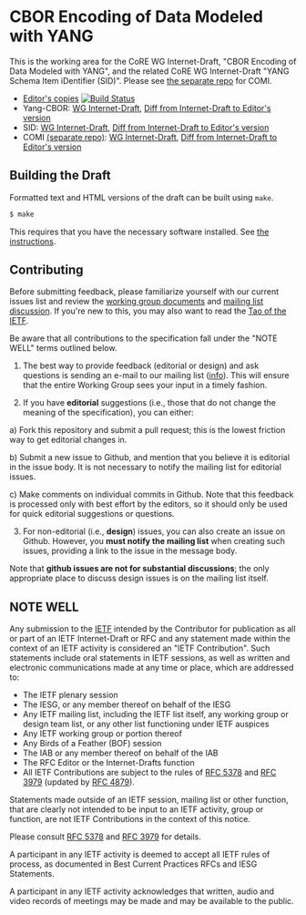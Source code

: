 # CBOR Encoding of Data Modeled with YANG

This is the working area for the CoRE WG Internet-Draft, "CBOR
Encoding of Data Modeled with YANG", and the related CoRE WG
Internet-Draft "YANG Schema Item iDentifier (SID)".
Please see [the separate repo](https://github.com/core-wg/comi) for COMI.

* [Editor's copies](https://core-wg.github.io/yang-cbor/) [![Build Status](https://travis-ci.org/core-wg/yang-cbor.svg?branch=master)](https://travis-ci.org/core-wg/yang-cbor)
* Yang-CBOR:
  [WG Internet-Draft](https://tools.ietf.org/html/draft-ietf-core-yang-cbor),
  [Diff from Internet-Draft to Editor's version](https://tools.ietf.org/rfcdiff?url1=draft-ietf-core-yang-cbor&url2=http://core-wg.github.io/yang-cbor/draft-ietf-core-yang-cbor-latest.txt)
* SID:
  [WG Internet-Draft](https://tools.ietf.org/html/draft-ietf-core-sid),
  [Diff from Internet-Draft to Editor's version](https://tools.ietf.org/rfcdiff?url1=draft-ietf-core-sid&url2=http://core-wg.github.io/yang-cbor/draft-ietf-core-sid-latest.txt)
* COMI [(separate repo)](https://github.com/core-wg/comi):
  [WG Internet-Draft](https://tools.ietf.org/html/draft-ietf-core-comi),
  [Diff from Internet-Draft to Editor's version](https://tools.ietf.org/rfcdiff?url1=draft-ietf-core-comi&url2=http://core-wg.github.io/comi/draft-ietf-core-comi.txt)

## Building the Draft

Formatted text and HTML versions of the draft can be built using `make`.

```sh
$ make
```

This requires that you have the necessary software installed.  See [the
instructions](https://github.com/martinthomson/i-d-template/blob/master/doc/SETUP.md).


## Contributing

Before submitting feedback, please familiarize yourself with our current issues
list and review the [working group
documents](https://datatracker.ietf.org/wg/core/documents/) and [mailing
list discussion](https://mailarchive.ietf.org/arch/browse/core/). If you're
new to this, you may also want to read the [Tao of the
IETF](https://www.ietf.org/tao.html).

Be aware that all contributions to the specification fall under the "NOTE WELL"
terms outlined below.

1. The best way to provide feedback (editorial or design) and ask questions is
sending an e-mail to our mailing list
([info](https://www.ietf.org/mailman/listinfo/core)). This will ensure that
the entire Working Group sees your input in a timely fashion.

2. If you have **editorial** suggestions (i.e., those that do not change the
meaning of the specification), you can either:

  a) Fork this repository and submit a pull request; this is the lowest
  friction way to get editorial changes in.

  b) Submit a new issue to Github, and mention that you believe it is editorial
  in the issue body. It is not necessary to notify the mailing list for
  editorial issues.

  c) Make comments on individual commits in Github. Note that this feedback is
  processed only with best effort by the editors, so it should only be used for
  quick editorial suggestions or questions.

3. For non-editorial (i.e., **design**) issues, you can also create an issue on
Github. However, you **must notify the mailing list** when creating such issues,
providing a link to the issue in the message body.

  Note that **github issues are not for substantial discussions**; the only
  appropriate place to discuss design issues is on the mailing list itself.


## NOTE WELL

Any submission to the [IETF](https://www.ietf.org/) intended by the Contributor
for publication as all or part of an IETF Internet-Draft or RFC and any
statement made within the context of an IETF activity is considered an "IETF
Contribution". Such statements include oral statements in IETF sessions, as
well as written and electronic communications made at any time or place, which
are addressed to:

 * The IETF plenary session
 * The IESG, or any member thereof on behalf of the IESG
 * Any IETF mailing list, including the IETF list itself, any working group
   or design team list, or any other list functioning under IETF auspices
 * Any IETF working group or portion thereof
 * Any Birds of a Feather (BOF) session
 * The IAB or any member thereof on behalf of the IAB
 * The RFC Editor or the Internet-Drafts function
 * All IETF Contributions are subject to the rules of
   [RFC 5378](https://tools.ietf.org/html/rfc5378) and
   [RFC 3979](https://tools.ietf.org/html/rfc3979)
   (updated by [RFC 4879](https://tools.ietf.org/html/rfc4879)).

Statements made outside of an IETF session, mailing list or other function,
that are clearly not intended to be input to an IETF activity, group or
function, are not IETF Contributions in the context of this notice.

Please consult [RFC 5378](https://tools.ietf.org/html/rfc5378) and [RFC
3979](https://tools.ietf.org/html/rfc3979) for details.

A participant in any IETF activity is deemed to accept all IETF rules of
process, as documented in Best Current Practices RFCs and IESG Statements.

A participant in any IETF activity acknowledges that written, audio and video
records of meetings may be made and may be available to the public.
